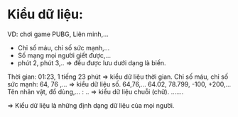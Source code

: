 # Kiểu dữ liệu:

VD: chơi game PUBG, Liên minh,...
- Chỉ số máu, chỉ số sức mạnh,...
- Số mạng mọi người giết được,...
- phút 2, phút 3,..
=> đều được lưu dưới dạng là biến.

Thời gian: 01:23, 1 tiếng 23 phút => kiểu dữ liệu thời gian.
Chỉ số máu, chỉ số sức mạnh: 64, 76 ,... => kiểu dữ liệu số. 64,76,... 
64.02, 78.799, -100, +200,...
Tên nhân vật, đồ dùng,... : .. => kiểu dữ liệu chuỗi (chữ).
.......

=> Kiểu dữ liệu là những định dạng dữ liệu của mọi người.
